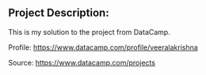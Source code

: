 Project Description:
---
This is my solution to the project from DataCamp.

Profile: https://www.datacamp.com/profile/veeralakrishna


Source: https://www.datacamp.com/projects
